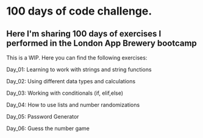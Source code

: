 # 100 days of code challenge. 

## Here I'm sharing 100 days of exercises I performed in the London App Brewery bootcamp

This is a WIP. Here you can find the following exercises:

Day_01: Learning to work with strings and string functions

Day_02: Using different data types and calculations

Day_03: Working with conditionals (if, elif,else)

Day_04: How to use lists and number randomizations 

Day_05: Password Generator

Day_06: Guess the number game